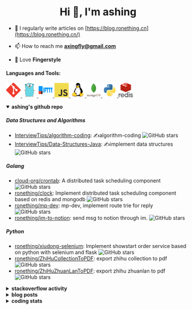 <h1 align="center">Hi 👋, I'm ashing</h1>

- 📝 I regularly write articles on [https://blog.ronething.cn](https://blog.ronething.cn/)

- 📫 How to reach me **axingfly@gmail.com**

- 🎸 Love **Fingerstyle**

<h4 align="left">Languages and Tools:</h4>
<p align="left"> <a href="https://git-scm.com/" target="_blank" rel="noreferrer"> <img src="./icons/git-scm-icon.svg" alt="git" width="40" height="40"/> </a> <a href="https://golang.org" target="_blank" rel="noreferrer"> <img src="./icons/go-original.svg" alt="go" width="40" height="40"/> </a> <a href="https://ifttt.com/" target="_blank" rel="noreferrer"> <img src="./icons/ifttt-ar21.svg" alt="ifttt" width="40" height="40"/> </a> <a href="https://developer.mozilla.org/en-US/docs/Web/JavaScript" target="_blank" rel="noreferrer"> <img src="./icons/javascript-original.svg" alt="javascript" width="40" height="40"/> </a> <a href="https://www.linux.org/" target="_blank" rel="noreferrer"> <img src="./icons/linux-original.svg" alt="linux" width="40" height="40"/> </a> <a href="https://www.mongodb.com/" target="_blank" rel="noreferrer"> <img src="./icons/mongodb-original-wordmark.svg" alt="mongodb" width="40" height="40"/> </a> <a href="https://www.python.org" target="_blank" rel="noreferrer"> <img src="./icons/python-original.svg" alt="python" width="40" height="40"/> </a> <a href="https://redis.io" target="_blank" rel="noreferrer"> <img src="./icons/redis-original-wordmark.svg" alt="redis" width="40" height="40"/> </a>

<details open>
  <summary><b>ashing's github repo</b></summary>

##### Data Structures and Algorithms

- [InterviewTips/algorithm-coding](https://github.com/InterviewTips/algorithm-coding): ✍️algorithm-coding  ![GitHub stars](https://img.shields.io/github/stars/InterviewTips/algorithm-coding?style=flat-square)
- [InterviewTips/Data-Structures-Java](https://github.com/InterviewTips/Data-Structures-Java): ✍️implement data structures ![GitHub stars](https://img.shields.io/github/stars/InterviewTips/Data-Structures-Java?style=flat-square)

##### Golang

- [cloud-org/crontab](https://github.com/cloud-org/crontab): A distributed task scheduling component ![GitHub stars](https://img.shields.io/github/stars/cloud-org/crontab?style=flat-square)
- [ronething/clock](https://github.com/ronething/clock): Implement distributed task scheduling component based on redis and mongodb ![GitHub stars](https://img.shields.io/github/stars/ronething/clock?style=flat-square)
- [ronething/mp-dev](https://github.com/ronething/mp-dev): mp-dev, implement route trie for reply ![GitHub stars](https://img.shields.io/github/stars/ronething/mp-dev?style=flat-square)
- [ronething/im-to-notion](https://github.com/ronething/im-to-notion): send msg to notion through im. ![GitHub stars](https://img.shields.io/github/stars/ronething/im-to-notion?style=flat-square)

##### Python

- [ronething/xiudong-selenium](https://github.com/ronething/xiudong-selenium): Implement showstart order service based on python with selenium and flask ![GitHub stars](https://img.shields.io/github/stars/ronething/xiudong-selenium?style=flat-square)
- [ronething/ZhiHuCollectionToPDF](https://github.com/ronething/ZhiHuCollectionToPDF): export zhihu collection to pdf ![GitHub stars](https://img.shields.io/github/stars/ronething/ZhiHuCollectionToPDF?style=flat-square)
- [ronething/ZhiHuZhuanLanToPDF](https://github.com/ronething/ZhiHuZhuanLanToPDF): export zhihu zhuanlan to pdf ![GitHub stars](https://img.shields.io/github/stars/ronething/ZhiHuZhuanLanToPDF?style=flat-square)

</details>

<details>
  <summary><b>stackoverflow activity</b></summary>
  <br/>

<!-- STACKOVERFLOW:START -->
- [Answer by ashing for Golang Logrus Enable Opentelemetry Trace ID and Span ID in all Application Logs](https://stackoverflow.com/questions/72812236/golang-logrus-enable-opentelemetry-trace-id-and-span-id-in-all-application-logs/72839497#72839497)
- [Answer by ashing for Docker: Go server does not respond](https://stackoverflow.com/questions/72783444/docker-go-server-does-not-respond/72783904#72783904)
- [Answer by ashing for Why does an array field in a Go struct default to null when inserted into mongoDB database?](https://stackoverflow.com/questions/72724175/why-does-an-array-field-in-a-go-struct-default-to-null-when-inserted-into-mongod/72781724#72781724)
- [Answer by ashing for Mongodb how to search by regex OR on many fields?](https://stackoverflow.com/questions/72780053/mongodb-how-to-search-by-regex-or-on-many-fields/72780187#72780187)
- [Answer by ashing for How to create a dictionary out of weird list format?](https://stackoverflow.com/questions/72779914/how-to-create-a-dictionary-out-of-weird-list-format/72779993#72779993)
<!-- STACKOVERFLOW:END -->
</details>

<details>
  <summary><b>blog posts</b></summary>
  <br/>

<!-- BLOG-POST-LIST:START -->
 - [Xiudong-Go Release](https://blog.ronething.cn/20230227-xiudong-go.html) - 2023-02-27T18:22:20Z
 - [GitHub Star Migration](https://blog.ronething.cn/20230223-star-migration.html) - 2023-02-23T20:29:22Z
 - [Build Apache APISIX From Source On M2 Pro](https://blog.ronething.cn/20230212-build-apisix-on-m2-pro.html) - 2023-02-12T15:50:19Z
 - [zhengzaitv-go release](https://blog.ronething.cn/20220629-zhengzaitv-go.html) - 2022-06-29T09:59:23Z
 - [go-zero gin jaeger trace](https://blog.ronething.cn/20220628-go-zero-trace-gin.html) - 2022-06-28T09:59:23Z<!-- BLOG-POST-LIST:END -->

</details>

  
<details>
  <summary><b>coding stats</b></summary>
  <br/>

<!--START_SECTION:waka-->
**🐱 My GitHub Data** 

> 🏆 687 Contributions in the Year 2024
 > 
> 📦 765.6 kB Used in GitHub's Storage 
 > 
> 📜 73 Public Repositories 
 > 
**I'm a Night 🦉** 

```text
🌞 Morning    42 commits     ██░░░░░░░░░░░░░░░░░░░░░░░   10.61% 
🌆 Daytime    131 commits    ████████░░░░░░░░░░░░░░░░░   33.08% 
🌃 Evening    152 commits    █████████░░░░░░░░░░░░░░░░   38.38% 
🌙 Night      71 commits     ████░░░░░░░░░░░░░░░░░░░░░   17.93%
```
📅 **I'm Most Productive on Saturday** 

```text
Monday       32 commits     ██░░░░░░░░░░░░░░░░░░░░░░░   8.08% 
Tuesday      34 commits     ██░░░░░░░░░░░░░░░░░░░░░░░   8.59% 
Wednesday    46 commits     ███░░░░░░░░░░░░░░░░░░░░░░   11.62% 
Thursday     49 commits     ███░░░░░░░░░░░░░░░░░░░░░░   12.37% 
Friday       51 commits     ███░░░░░░░░░░░░░░░░░░░░░░   12.88% 
Saturday     104 commits    ██████░░░░░░░░░░░░░░░░░░░   26.26% 
Sunday       80 commits     █████░░░░░░░░░░░░░░░░░░░░   20.2%
```


📊 **This Week I Spent My Time On** 

```text
⌚︎ Time Zone: Asia/Shanghai

💬 Programming Languages: 
Go                       7 hrs 14 mins       ██████████████████░░░░░░░   74.81% 
YAML                     1 hr 7 mins         ███░░░░░░░░░░░░░░░░░░░░░░   11.65% 
Other                    15 mins             ░░░░░░░░░░░░░░░░░░░░░░░░░   2.61% 
SQL                      13 mins             ░░░░░░░░░░░░░░░░░░░░░░░░░   2.31% 
Bash                     12 mins             ░░░░░░░░░░░░░░░░░░░░░░░░░   2.09%

🔥 Editors: 
IntelliJ                 9 hrs 22 mins       ████████████████████████░   96.88% 
Neovim                   18 mins             ░░░░░░░░░░░░░░░░░░░░░░░░░   3.12%

💻 Operating System: 
Mac                      9 hrs 40 mins       █████████████████████████   100.0%
```

**I Mostly Code in Go** 

```text
Go                       37 repos            ███████████░░░░░░░░░░░░░░   43.53% 
Python                   19 repos            █████░░░░░░░░░░░░░░░░░░░░   22.35% 
JavaScript               6 repos             █░░░░░░░░░░░░░░░░░░░░░░░░   7.06% 
Java                     4 repos             █░░░░░░░░░░░░░░░░░░░░░░░░   4.71% 
HTML                     3 repos             █░░░░░░░░░░░░░░░░░░░░░░░░   3.53%
```



 Last Updated on 08/05/2024 09:15:28 UTC+08:00
<!--END_SECTION:waka-->

</details>
